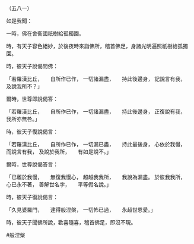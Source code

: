 （五八一）

如是我聞：

一時，佛在舍衛國祇樹給孤獨園。

時，有天子容色絕妙，於後夜時來詣佛所，稽首佛足，身諸光明遍照祇樹給孤獨園。

時，彼天子說偈問佛：

「若羅漢比丘，　　自所作已作，
一切諸漏盡，　　持此後邊身，
記說言有我，　　及說我所不？」

爾時，世尊即說偈答：

「若羅漢比丘，　　自所作已作，
一切諸漏盡，　　持此後邊身，
正復說有我，　　我所亦無咎。」

時，彼天子復說偈言：

「若羅漢比丘，　　自所作已作，
一切漏已盡，　　持此最後身，
心依於我慢，　　而說言有我，
及說於我所，　　有如是說不。」

爾時，世尊說偈答言：

「已離於我慢，　　無復我慢心，
超越我我所，　　我說為漏盡。
於彼我我所，　　心已永不著，
善解世名字，　　平等假名說。」

時，彼天子復說偈言：

「久見婆羅門，　　逮得般涅槃，
一切怖已過，　　永超世恩愛。」

時，彼天子聞佛所說，歡喜隨喜，稽首佛足，即沒不現。



#般涅槃
